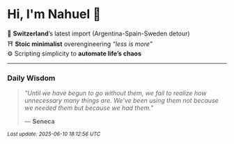 # Hi, I'm Nahuel :tiger:

📍 **Switzerland**’s latest import (Argentina-Spain-Sweden detour)  
⛩️ **Stoic minimalist** overengineering *“less is more”*  
⚙️ Scripting simplicity to **automate life’s chaos**

---

### Daily Wisdom
> _"Until we have begun to go without them, we fail to realize how unnecessary many things are. We've been using them not because we needed them but because we had them."_  
>
> — **Seneca**

<sub>*Last update: 2025-06-10 18:12:56 UTC*</sub>

